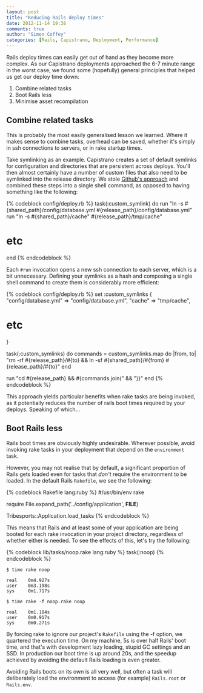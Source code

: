 ```yaml
---
layout: post
title: "Reducing Rails deploy times"
date: 2012-11-14 19:38
comments: true
author: "Simon Coffey"
categories: [Rails, Capistrano, Deployment, Performance]
---
```


Rails deploy times can easily get out of hand as they become more
complex. As our Capistrano deployments approached the 6-7 minute range
in the worst case, we found some (hopefully) general principles that
helped us get our deploy time down:

1. Combine related tasks
2. Boot Rails less
3. Minimise asset recompilation

<!--more-->

## Combine related tasks

This is probably the most easily generalised lesson we learned. Where it
makes sense to combine tasks, overhead can be saved, whether it's simply
in ssh connections to servers, or in rake startup times.

Take symlinking as an example. Capistrano creates a set of default
symlinks for configuration and directories that are persistent across
deploys. You'll then almost certainly have a number of custom files that
also need to be symlinked into the release directory. We stole [Github's
approach](https://github.com/blog/470-deployment-script-spring-cleaning)
and combined these steps into a single shell command, as opposed to
having something like the following:

{% codeblock config/deploy.rb %}
task(:custom_symlink) do
  run "ln -s #{shared_path}/config/database.yml #{release_path}/config/database.yml"
  run "ln -s #{shared_path}/cache" #{release_path}/tmp/cache"
  # etc
end
{% endcodeblock %}

Each `#run` invocation opens a new ssh connection to each server, which
is a bit unnecessary. Defining your symlinks as a hash and composing a
single shell command to create them is considerably more efficient:

{% codeblock config/deploy.rb %}
set :custom_symlinks {
  "config/database.yml" => "config/database.yml",
  "cache"               => "tmp/cache",
  # etc
}

task(:custom_symlinks) do
  commands = custom_symlinks.map do |from, to|
    "rm -rf #{release_path}/#{to} && ln -sf #{shared_path}/#{from} #{release_path}/#{to}"
  end

  run "cd #{release_path} && #{commands.join(" && ")}"
end
{% endcodeblock %}

This approach yields particular benefits when rake tasks are being
invoked, as it potentially reduces the number of rails boot times
required by your deploys. Speaking of which...

## Boot Rails less

Rails boot times are obviously highly undesirable. Wherever possible,
avoid invoking rake tasks in your deployment that depend on the
`environment` task.

However, you may not realise that by default, a significant proportion
of Rails gets loaded even for tasks that *don't* require the environment
to be loaded. In the default Rails `Rakefile`, we see the following:

{% codeblock Rakefile lang:ruby %}
#/usr/bin/env rake

require File.expand_path('../config/application', __FILE__)

Tribesports::Application.load_tasks
{% endcodeblock %}

This means that Rails and at least some of your application are being
booted for each rake invocation in your project directory, regardless
of whether either is needed. To see the effects of this, let's try the
following:

{% codeblock lib/tasks/noop.rake lang:ruby %}
task(:noop)
{% endcodeblock %}

```
$ time rake noop

real    0m4.927s
user    0m3.198s
sys     0m1.717s

$ time rake -f noop.rake noop

real    0m1.184s
user    0m0.917s
sys     0m0.271s
```

By forcing rake to ignore our project's `Rakefile` using the -f option,
we quartered the execution time. On my machine, 5s is over half Rails'
boot time, and that's with development lazy loading, stupid GC settings
and an SSD. In production our boot time is up around 20s, and the
speedup achieved by avoiding the default Rails loading is even greater.

Avoiding Rails boots on its own is all very well, but often a task will deliberately load the environment to access (for example) `Rails.root` or `Rails.env`.
